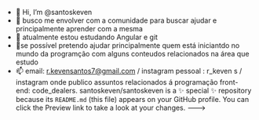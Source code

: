 - 👋 Hi, I’m @santoskeven
- 👀 busco me envolver com a comunidade para buscar ajudar e principalmente aprender   com a mesma
- 🌱 atualmente estou estudando Angular e git 
- 💞se possível pretendo ajudar principalmente quem está iniciantdo no mundo da programção com alguns conteudos relacionados na área que estudo
- 📫 email: r.kevensantos7@gmail.com / instagram pessoal : r_keven s / instagram onde publico  assuntos relacionados á programação front-end: code_dealers.
santoskeven/santoskeven is a ✨ special ✨ repository because its `README.md` (this file) appears on your GitHub profile.
You can click the Preview link to take a look at your changes.
--->
